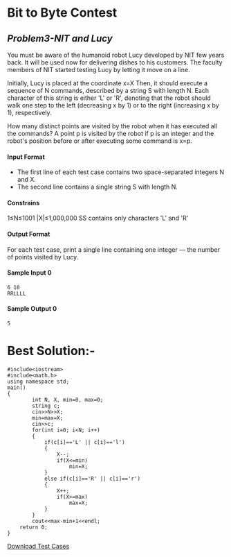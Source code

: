 # Bit to Byte Contest
## _Problem3-NIT and Lucy_


You must be aware of the humanoid robot Lucy developed by NIT few years back. It will be used now for delivering dishes to his customers. The faculty members of NIT started testing Lucy by letting it move on a line.

Initially, Lucy is placed at the coordinate x=X Then, it should execute a sequence of N commands, described by a string S with length N. Each character of this string is either 'L' or 'R', denoting that the robot should walk one step to the left (decreasing x by 1) or to the right (increasing x by 1), respectively.

How many distinct points are visited by the robot when it has executed all the commands? A point p is visited by the robot if p is an integer and the robot's position before or after executing some command is x=p.

#### Input Format
+ The first line of each test case contains two space-separated integers N and X.
+ The second line contains a single string S with length N.

#### Constrains
1≤N≤1001
|X|≤1,000,000
SS contains only characters 'L' and 'R'

#### Output Format

For each test case, print a single line containing one integer ― the number of points visited by Lucy.


#### Sample Input 0



```
6 10
RRLLLL
```

#### Sample Output 0

```
5 
```




# Best Solution:-
```
#include<iostream>
#include<math.h>
using namespace std;
main()
{
        int N, X, min=0, max=0;
        string c;
        cin>>N>>X;
        min=max=X;
        cin>>c;
        for(int i=0; i<N; i++)
        {
            if(c[i]=='L' || c[i]=='l')
            {
                X--;
                if(X<=min)
                    min=X;
            }
            else if(c[i]=='R' || c[i]=='r')
            {
                X++;
                if(X>=max)
                    max=X;
            }
        }
        cout<<max-min+1<<endl;
    return 0;
}
```
[Download Test Cases](#)
